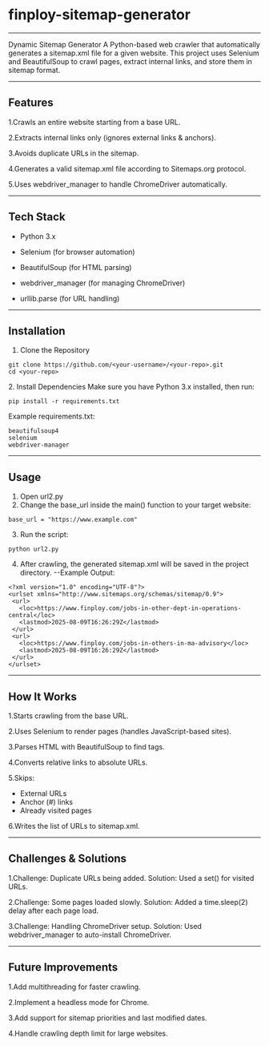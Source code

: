 # finploy-sitemap-generator
--------------------------------------------------------------------------------------------------------------------------------------------------------------------------------------------------------------------

Dynamic Sitemap Generator
A Python-based web crawler that automatically generates a sitemap.xml file for a given website.
This project uses Selenium and BeautifulSoup to crawl pages, extract internal links, and store them in sitemap format.

--------------------------------------------------------------------------------------------------------------------------------------------------------------------------------------------------------------------
Features
--------------------------------------------------------------------------------------------------------------------------------------------------------------------------------------------------------------------
1.Crawls an entire website starting from a base URL.

2.Extracts internal links only (ignores external links & anchors).

3.Avoids duplicate URLs in the sitemap.

4.Generates a valid sitemap.xml file according to Sitemaps.org protocol.

5.Uses webdriver_manager to handle ChromeDriver automatically.

--------------------------------------------------------------------------------------------------------------------------------------------------------------------------------------------------------------------
Tech Stack
--------------------------------------------------------------------------------------------------------------------------------------------------------------------------------------------------------------------
* Python 3.x

* Selenium (for browser automation)

* BeautifulSoup (for HTML parsing)

* webdriver_manager (for managing ChromeDriver)

* urllib.parse (for URL handling)
  
--------------------------------------------------------------------------------------------------------------------------------------------------------------------------------------------------------------------
Installation
--------------------------------------------------------------------------------------------------------------------------------------------------------------------------------------------------------------------
1. Clone the Repository
```
git clone https://github.com/<your-username>/<your-repo>.git
cd <your-repo>
```

2️. Install Dependencies
Make sure you have Python 3.x installed, then run:
```
pip install -r requirements.txt

````
Example requirements.txt:
```
beautifulsoup4
selenium
webdriver-manager

```
--------------------------------------------------------------------------------------------------------------------------------------------------------------------------------------------------------------------
Usage
--------------------------------------------------------------------------------------------------------------------------------------------------------------------------------------------------------------------
1. Open url2.py
2. Change the base_url inside the main() function to your target website:
```
base_url = "https://www.example.com"
```
3. Run the script:
```
python url2.py
```
4. After crawling, the generated sitemap.xml will be saved in the project directory.
 --Example Output:
 ```
<?xml version="1.0" encoding="UTF-8"?>
<urlset xmlns="http://www.sitemaps.org/schemas/sitemap/0.9">
  <url>
    <loc>https://www.finploy.com/jobs-in-other-dept-in-operations-central</loc>
    <lastmod>2025-08-09T16:26:29Z</lastmod>
  </url>
  <url>
    <loc>https://www.finploy.com/jobs-in-others-in-ma-advisory</loc>
    <lastmod>2025-08-09T16:26:29Z</lastmod>
  </url>
</urlset>
```
--------------------------------------------------------------------------------------------------------------------------------------------------------------------------------------------------------------------
How It Works
--------------------------------------------------------------------------------------------------------------------------------------------------------------------------------------------------------------------
1.Starts crawling from the base URL.

2.Uses Selenium to render pages (handles JavaScript-based sites).

3.Parses HTML with BeautifulSoup to find tags.

4.Converts relative links to absolute URLs.

5.Skips:
- External URLs
- Anchor (#) links
- Already visited pages

6.Writes the list of URLs to sitemap.xml.

--------------------------------------------------------------------------------------------------------------------------------------------------------------------------------------------------------------------
Challenges & Solutions
--------------------------------------------------------------------------------------------------------------------------------------------------------------------------------------------------------------------
1.Challenge: Duplicate URLs being added. 
Solution: Used a set() for visited URLs.

2.Challenge: Some pages loaded slowly. 
Solution: Added a time.sleep(2) delay after each page load.

3.Challenge: Handling ChromeDriver setup. 
Solution: Used webdriver_manager to auto-install ChromeDriver.

--------------------------------------------------------------------------------------------------------------------------------------------------------------------------------------------------------------------
Future Improvements
--------------------------------------------------------------------------------------------------------------------------------------------------------------------------------------------------------------------
1.Add multithreading for faster crawling.

2.Implement a headless mode for Chrome.

3.Add support for sitemap priorities and last modified dates.

4.Handle crawling depth limit for large websites.

